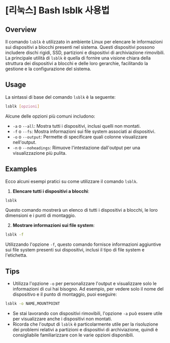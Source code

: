 # [리눅스] Bash lsblk 사용법

## Overview
Il comando `lsblk` è utilizzato in ambiente Linux per elencare le informazioni sui dispositivi a blocchi presenti nel sistema. Questi dispositivi possono includere dischi rigidi, SSD, partizioni e dispositivi di archiviazione rimovibili. La principale utilità di `lsblk` è quella di fornire una visione chiara della struttura dei dispositivi a blocchi e delle loro gerarchie, facilitando la gestione e la configurazione del sistema.

## Usage
La sintassi di base del comando `lsblk` è la seguente:

```bash
lsblk [opzioni]
```

Alcune delle opzioni più comuni includono:

- `-a` o `--all`: Mostra tutti i dispositivi, inclusi quelli non montati.
- `-f` o `--fs`: Mostra informazioni sui file system associati ai dispositivi.
- `-o` o `--output`: Permette di specificare quali colonne visualizzare nell'output.
- `-n` o `--noheadings`: Rimuove l'intestazione dall'output per una visualizzazione più pulita.

## Examples
Ecco alcuni esempi pratici su come utilizzare il comando `lsblk`.

1. **Elencare tutti i dispositivi a blocchi**:

```bash
lsblk
```

Questo comando mostrerà un elenco di tutti i dispositivi a blocchi, le loro dimensioni e i punti di montaggio.

2. **Mostrare informazioni sui file system**:

```bash
lsblk -f
```

Utilizzando l'opzione `-f`, questo comando fornisce informazioni aggiuntive sui file system presenti sui dispositivi, inclusi il tipo di file system e l'etichetta.

## Tips
- Utilizza l'opzione `-o` per personalizzare l'output e visualizzare solo le informazioni di cui hai bisogno. Ad esempio, per vedere solo il nome del dispositivo e il punto di montaggio, puoi eseguire:

```bash
lsblk -o NAME,MOUNTPOINT
```

- Se stai lavorando con dispositivi rimovibili, l'opzione `-a` può essere utile per visualizzare anche i dispositivi non montati.
- Ricorda che l'output di `lsblk` è particolarmente utile per la risoluzione dei problemi relativi a partizioni e dispositivi di archiviazione, quindi è consigliabile familiarizzare con le varie opzioni disponibili.